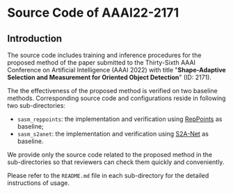 # Source Code of AAAI22-2171

## Introduction

The source code includes training and inference procedures for the proposed method of the paper submitted to the Thirty-Sixth AAAI Conference on Artificial Intelligence (AAAI 2022) with title "**Shape-Adaptive Selection and Measurement for Oriented Object Detection**" (ID: 2171).

The the effectiveness of the proposed method is verified on two baseline methods. Corresponding source code and configurations reside in following two sub-directories:

* ``sasm_reppoints``: the implementation and verification using [RepPoints](https://ieeexplore.ieee.org/document/9009032) as baseline;
* ``sasm_s2anet``: the implementation and verification using [S2A-Net](https://ieeexplore.ieee.org/document/9377550) as baseline.

We provide only the source code related to the proposed method in the sub-directories so that reviewers can check them quickly and conveniently.

Please refer to the ``README.md`` file in each sub-directory for the detailed instructions of usage.

